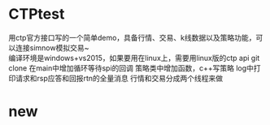 # CTPtest
用ctp官方接口写的一个简单demo，具备行情、交易、k线数据以及策略功能，可以连接simnow模拟交易~<br>
编译环境是windows+vs2015，如果要用在linux上，需要用linux版的ctp api
git clone
在main中增加循环等待spi的回调
策略类中增加函数，c++写策略
log中打印请求和rsp应答和回报rtn的全量消息
行情和交易分成两个线程来做
# new
